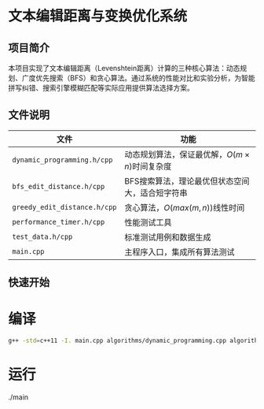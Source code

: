 
# 文本编辑距离与变换优化系统

## 项目简介

本项目实现了文本编辑距离（Levenshtein距离）计算的三种核心算法：动态规划、广度优先搜索（BFS）和贪心算法。通过系统的性能对比和实验分析，为智能拼写纠错、搜索引擎模糊匹配等实际应用提供算法选择方案。


## 文件说明

| 文件 | 功能 |
|------|------|
| `dynamic_programming.h/cpp` | 动态规划算法，保证最优解，$O(m×n)$时间复杂度 |
| `bfs_edit_distance.h/cpp` | BFS搜索算法，理论最优但状态空间大，适合短字符串 |
| `greedy_edit_distance.h/cpp` | 贪心算法，$O(max(m,n))$线性时间|
| `performance_timer.h/cpp` |性能测试工具 |
| `test_data.h/cpp` | 标准测试用例和数据生成 |
| `main.cpp` | 主程序入口，集成所有算法测试 |

## 快速开始

# 编译
```bash
g++ -std=c++11 -I. main.cpp algorithms/dynamic_programming.cpp algorithms/bfs_edit_distance.cpp algorithms/greedy_edit_distance.cpp utils/performance_timer.cpp utils/test_data.cpp -o main
```
# 运行
./main



